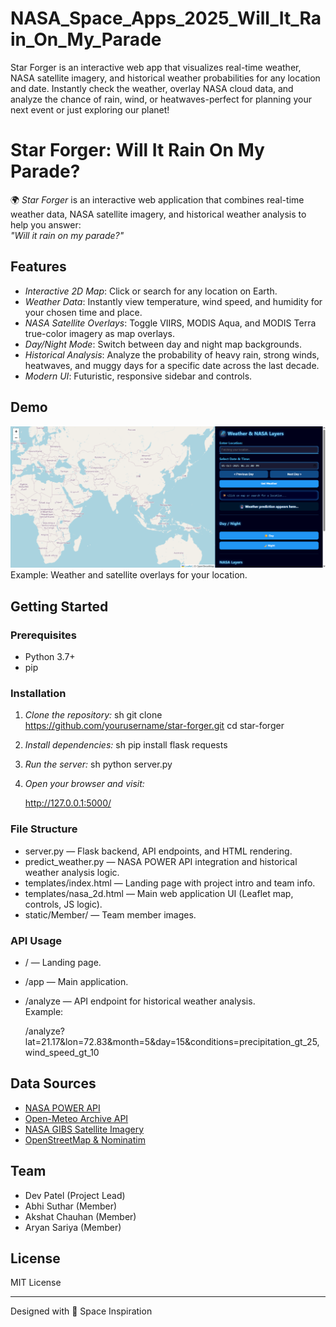 # NASA_Space_Apps_2025_Will_It_Rain_On_My_Parade
Star Forger is an interactive web app that visualizes real-time weather, NASA satellite imagery, and historical weather probabilities for any location and date. Instantly check the weather, overlay NASA cloud data, and analyze the chance of rain, wind, or heatwaves-perfect for planning your next event or just exploring our planet!
# Star Forger: Will It Rain On My Parade?

🌍 *Star Forger* is an interactive web application that combines real-time weather data, NASA satellite imagery, and historical weather analysis to help you answer:  
*"Will it rain on my parade?"*

## Features

- *Interactive 2D Map*: Click or search for any location on Earth.
- *Weather Data*: Instantly view temperature, wind speed, and humidity for your chosen time and place.
- *NASA Satellite Overlays*: Toggle VIIRS, MODIS Aqua, and MODIS Terra true-color imagery as map overlays.
- *Day/Night Mode*: Switch between day and night map backgrounds.
- *Historical Analysis*: Analyze the probability of heavy rain, strong winds, heatwaves, and muggy days for a specific date across the last decade.
- *Modern UI*: Futuristic, responsive sidebar and controls.

## Demo

![screenshot](screenshot.png)  
Example: Weather and satellite overlays for your location.

## Getting Started

### Prerequisites

- Python 3.7+
- pip

### Installation

1. *Clone the repository:*
   sh
   git clone https://github.com/yourusername/star-forger.git
   cd star-forger
   

2. *Install dependencies:*
   sh
   pip install flask requests
   

3. *Run the server:*
   sh
   python server.py
   

4. *Open your browser and visit:*
   
   http://127.0.0.1:5000/
   

### File Structure

- server.py — Flask backend, API endpoints, and HTML rendering.
- predict_weather.py — NASA POWER API integration and historical weather analysis logic.
- templates/index.html — Landing page with project intro and team info.
- templates/nasa_2d.html — Main web application UI (Leaflet map, controls, JS logic).
- static/Member/ — Team member images.

### API Usage

- / — Landing page.
- /app — Main application.
- /analyze — API endpoint for historical weather analysis.  
  Example:  
 
  /analyze?lat=21.17&lon=72.83&month=5&day=15&conditions=precipitation_gt_25,wind_speed_gt_10
 

## Data Sources

- [NASA POWER API](https://power.larc.nasa.gov/)
- [Open-Meteo Archive API](https://open-meteo.com/)
- [NASA GIBS Satellite Imagery](https://earthdata.nasa.gov/gibs)
- [OpenStreetMap & Nominatim](https://www.openstreetmap.org/)

## Team

- Dev Patel (Project Lead)
- Abhi Suthar (Member)
- Akshat Chauhan (Member)
- Aryan Sariya (Member)

## License

MIT License

---

Designed with 💙 Space Inspiration
